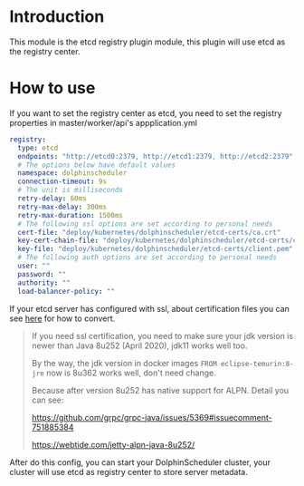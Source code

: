 # Introduction

This module is the etcd registry plugin module, this plugin will use etcd as the registry center.

# How to use

If you want to set the registry center as etcd, you need to set the registry properties in master/worker/api's appplication.yml

```yaml
registry:
  type: etcd
  endpoints: "http://etcd0:2379, http://etcd1:2379, http://etcd2:2379"
  # The options below have default values
  namespace: dolphinscheduler
  connection-timeout: 9s
  # The unit is milliseconds
  retry-delay: 60ms
  retry-max-delay: 300ms
  retry-max-duration: 1500ms
  # The following ssl options are set according to personal needs
  cert-file: "deploy/kubernetes/dolphinscheduler/etcd-certs/ca.crt"
  key-cert-chain-file: "deploy/kubernetes/dolphinscheduler/etcd-certs/client.crt"
  key-file: "deploy/kubernetes/dolphinscheduler/etcd-certs/client.pem"
  # The following auth options are set according to personal needs
  user: ""
  password: ""
  authority: ""
  load-balancer-policy: ""
```

If your etcd server has configured with ssl, about certification files you can see [here](https://github.com/etcd-io/jetcd/blob/main/docs/SslConfig.md) for how to convert.

> If you need ssl certification, you need to make sure your jdk version is newer than Java 8u252 (April 2020), jdk11 works well too. 
>
> By the way, the jdk version in docker images `FROM eclipse-temurin:8-jre` now is 8u362 works well, don't need change.
>
> Because after version 8u252 has native support for ALPN. Detail you can see:
> 
> https://github.com/grpc/grpc-java/issues/5369#issuecomment-751885384
> 
> https://webtide.com/jetty-alpn-java-8u252/

After do this config, you can start your DolphinScheduler cluster, your cluster will use etcd as registry center to
store server metadata.
